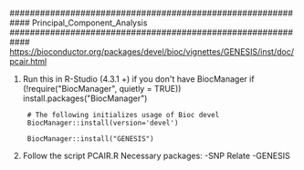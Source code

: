 ############################################################ Principal_Component_Analysis ############################################################
https://bioconductor.org/packages/devel/bioc/vignettes/GENESIS/inst/doc/pcair.html
1. Run this in R-Studio (4.3.1 +) if you don't have BiocManager
        if (!require("BiocManager", quietly = TRUE))
            install.packages("BiocManager")
        
        # The following initializes usage of Bioc devel
        BiocManager::install(version='devel')
        
        BiocManager::install("GENESIS")
2. Follow the script PCAIR.R
   Necessary packages:
     -SNP Relate
     -GENESIS
   
